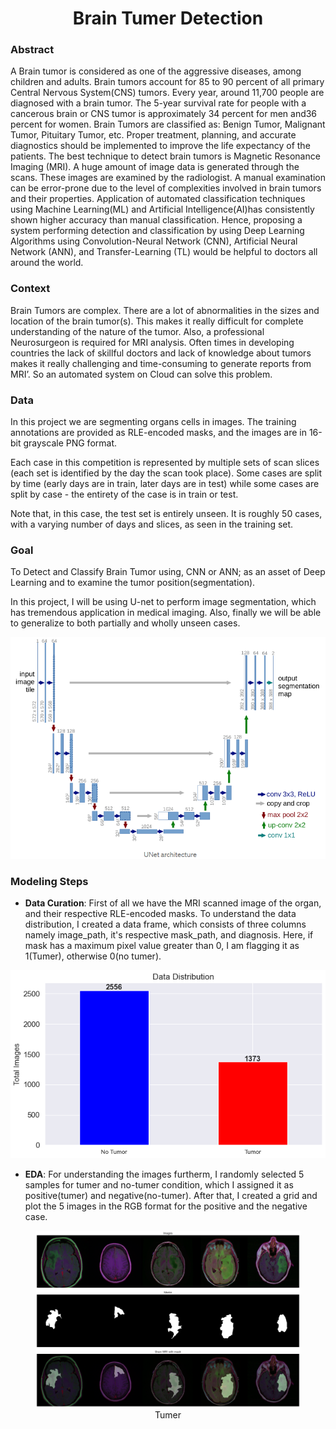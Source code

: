 <h1 align="center">Brain Tumer Detection</h1>

### Abstract
A Brain tumor is considered as one of the aggressive diseases, among children and adults. Brain tumors account for 85 to 90 percent of all primary Central Nervous System(CNS) tumors. Every year, around 11,700 people are diagnosed with a brain tumor. The 5-year survival rate for people with a cancerous brain or CNS tumor is approximately 34 percent for men and36 percent for women. Brain Tumors are classified as: Benign Tumor, Malignant Tumor, Pituitary Tumor, etc. Proper treatment, planning, and accurate diagnostics should be implemented to improve the life expectancy of the patients. The best technique to detect brain tumors is Magnetic Resonance Imaging (MRI). A huge amount of image data is generated through the scans. These images are examined by the radiologist. A manual examination can be error-prone due to the level of complexities involved in brain tumors and their properties.
Application of automated classification techniques using Machine Learning(ML) and Artificial Intelligence(AI)has consistently shown higher accuracy than manual classification. Hence, proposing a system performing detection and classification by using Deep Learning Algorithms using Convolution-Neural Network (CNN), Artificial Neural Network (ANN), and Transfer-Learning (TL) would be helpful to doctors all around the world.

### Context
Brain Tumors are complex. There are a lot of abnormalities in the sizes and location of the brain tumor(s). This makes it really difficult for complete understanding of the nature of the tumor. Also, a professional Neurosurgeon is required for MRI analysis. Often times in developing countries the lack of skillful doctors and lack of knowledge about tumors makes it really challenging and time-consuming to generate reports from MRI’. So an automated system on Cloud can solve this problem.

### Data
In this project we are segmenting organs cells in images. The training annotations are provided as RLE-encoded masks, and the images are in 16-bit grayscale PNG format.

Each case in this competition is represented by multiple sets of scan slices (each set is identified by the day the scan took place). Some cases are split by time (early days are in train, later days are in test) while some cases are split by case - the entirety of the case is in train or test. 

Note that, in this case, the test set is entirely unseen. It is roughly 50 cases, with a varying number of days and slices, as seen in the training set.

### Goal
To Detect and Classify Brain Tumor using, CNN or ANN; as an asset of Deep Learning and to examine the tumor position(segmentation). 

In this project, I will be using U-net to perform image segmentation, which has tremendous application in medical imaging. Also, finally we will be able to generalize to both partially and wholly unseen cases.

![architecture](img/UNET.png)

### Modeling Steps

-  **Data Curation**: First of all we have the MRI scanned image of the organ, and their respective RLE-encoded masks. To understand the data distribution, I created a data frame, which consists of three columns namely image_path, it's respective mask_path, and diagnosis. 
Here, if mask has a maximum pixel value greater than 0, I am flagging it as 1(Tumer), otherwise 0(no tumer).

![Data Distribution](img/data_dist.png)

- **EDA**:  For understanding the images furtherm, I randomly selected 5 samples for tumer and no-tumer condition, which I assigned it as positive(tumer) and negative(no-tumer). 
    After that, I created a grid and plot the 5 images in the RGB format for the positive and the negative case.

<figure>
  <img src="img/tumer.png" alt=".." title="Optional title" />
  <figcaption align="center">Tumer</figcaption>
</figure>

